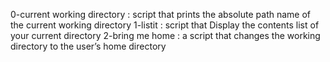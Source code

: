 0-current working directory : script that prints the absolute path name of the current working directory
1-listit : script that Display the contents list of your current directory
2-bring me home : a script that changes the working directory to the user’s home directory

